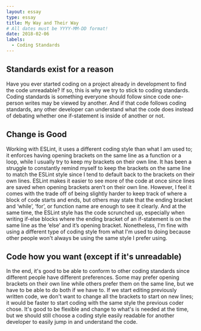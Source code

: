```yaml
---
layout: essay
type: essay
title: My Way and Their Way
# All dates must be YYYY-MM-DD format!
date: 2018-02-06
labels:
  - Coding Standards
---
```


## Standards exist for a reason

Have you ever started coding on a project already in development to find the code unreadable? If so, this is why we try to stick to coding standards. Coding standards is something everyone should follow since code one-person writes may be viewed by another. And if that code follows coding standards, any other developer can understand what the code does instead of debating whether one if-statement is inside of another or not.

## Change is Good

Working with ESLint, it uses a different coding style than what I am used to; it enforces having opening brackets on the same line as a function or a loop, while I usually try to keep my brackets on their own line. It has been a struggle to constantly remind myself to keep the brackets on the same line to match the ESLint style since I tend to default back to the brackets on their own lines. ESLint makes it easier to see more of the code at once since lines are saved when opening brackets aren’t on their own line. However, I feel it comes with the trade off of being slightly harder to keep track of where a block of code starts and ends, but others may state that the ending bracket and ‘while’, ‘for’, or function name are enough to see it clearly. And at the same time, the ESLint style has the code scrunched up, especially when writing if-else blocks where the ending bracket of an if-statement is on the same line as the ‘else’ and it’s opening bracket. Nonetheless, I'm fine with using a different type of coding style from what I'm used to doing because other people won't always be using the same style I prefer using.

## Code how you want (except if it's unreadable)

In the end, it's good to be able to conform to other coding standards since different people have different preferences. Some may prefer opening brackets on their own line while others prefer them on the same line, but we have to be able to do both if we have to. If we start editing previously written code, we don't want to change all the brackets to start on new lines; it would be faster to start coding with the same style the previous coder chose. It's good to be flexible and change to what's is needed at the time, but we should still choose a coding style easily readable for another developer to easily jump in and understand the code.
